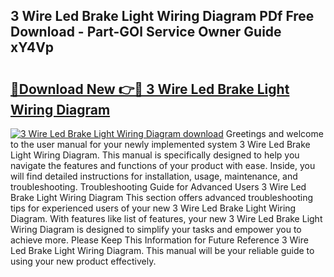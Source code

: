 ## 3 Wire Led Brake Light Wiring Diagram PDf Free Download - Part-GOl Service Owner Guide xY4Vp

# <h2><a href="http://dfkcdhr.blite.top/?on=3+Wire+Led+Brake+Light+Wiring+Diagram">🔗Download New 👉🔴 3 Wire Led Brake Light Wiring Diagram</a></h2>

[![3 Wire Led Brake Light Wiring Diagram download](https://i.imgur.com/lujVjoI.png)](http://dfkcdhr.blite.top/?on=3+Wire+Led+Brake+Light+Wiring+Diagram)
Greetings and welcome to the user manual for your newly implemented system 3 Wire Led Brake Light Wiring Diagram. This manual is specifically designed to help you navigate the features and functions of your product with ease. Inside, you will find detailed instructions for installation, usage, maintenance, and troubleshooting. Troubleshooting Guide for Advanced Users 3 Wire Led Brake Light Wiring Diagram This section offers advanced troubleshooting tips for experienced users of your new 3 Wire Led Brake Light Wiring Diagram. With features like list of features, your new 3 Wire Led Brake Light Wiring Diagram is designed to simplify your tasks and empower you to achieve more. Please Keep This Information for Future Reference 3 Wire Led Brake Light Wiring Diagram. This manual will be your reliable guide to using your new product effectively.
